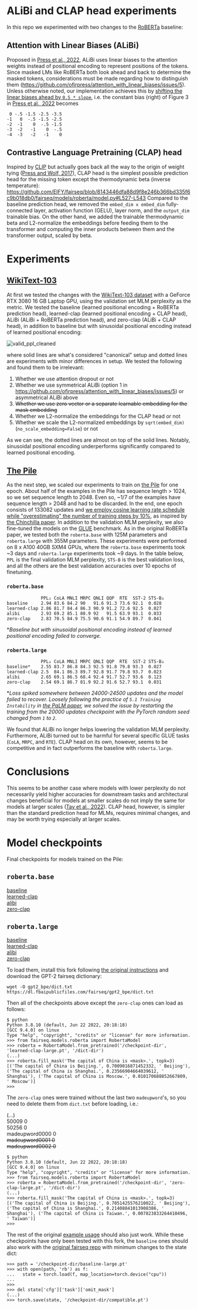 # ALiBi and CLAP head experiments

In this repo we experimented with two changes to the [RoBERTa](https://arxiv.org/abs/1907.11692) baseline:

## Attention with Linear Biases (ALiBi)
Proposed in [Press et al., 2022](https://arxiv.org/abs/2108.12409), ALiBi uses linear biases to the attention weights instead of positional encoding to represent positions of the tokens. Since masked LMs like RoBERTa both look ahead and back to determine the masked tokens, considerations must be made regarding how to distinguish them (https://github.com/ofirpress/attention_with_linear_biases/issues/5). Unless otherwise noted, our implementation achieves this by [shifting the linear biases ahead by `0.5 * slope`](https://github.com/ofirpress/attention_with_linear_biases/issues/5#issuecomment-1213410982), i.e. the constant bias (right) of Figure 3 in [Press et al., 2022](https://arxiv.org/abs/2108.12409) becomes
```
 0 -.5 -1.5 -2.5 -3.5
-1   0  -.5 -1.5 -2.5
-2  -1    0  -.5 -1.5
-3  -2   -1    0  -.5
-4  -3   -2   -1    0
```

## Contrastive Language Pretraining (CLAP) head
Inspired by [CLIP](https://github.com/openai/CLIP) but actually goes back all the way to the origin of weight tying ([Press and Wolf, 2017](https://arxiv.org/abs/1608.05859)), CLAP head is the simplest possible prediction head for the missing token except the thermodynamic beta (inverse temperature):
https://github.com/EIFY/fairseq/blob/8143446dfa88d9f8e246b366bd335f6c9b018db0/fairseq/models/roberta/model.py#L527-L543
Compared to the baseline prediction head, we removed the `embed_dim x embed_dim` fully-connected layer, activation function (GELU), layer norm, and the `output_dim` trainable bias. On the other hand, we added the trainable thermodynamic beta and L2-normalize the embeddings before feeding them to the transformer and computing the inner products between them and the transformer output, scaled by beta.

# Experiments

## [WikiText-103](https://www.salesforce.com/products/einstein/ai-research/the-wikitext-dependency-language-modeling-dataset/)
At first we tested the changes with the [WikiText-103 dataset](https://www.salesforce.com/products/einstein/ai-research/the-wikitext-dependency-language-modeling-dataset/) with a GeForce RTX 3080 16 GB Laptop GPU, using the validation set MLM perplexity as the metric. We tested the baseline (learned positional encoding + RoBERTa prediction head), learned-clap (learned positional encoding + CLAP head), ALiBi (ALiBi + RoBERTa prediction head), and zero-clap (ALiBi + CLAP head), in addition to baseline but with sinusoidal positional encoding instead of learned positional encoding:

![valid_ppl_cleaned](https://user-images.githubusercontent.com/2584418/194981924-eaec75de-f35f-463d-921b-fdd779bc068f.png)

where solid lines are what's considered "canonical" setup and dotted lines are experiments with minor differences in setup. We tested the following and found them to be irrelevant:

1. Whether we use attention dropout or not
2. Whether we use symmetrical ALiBi (option 1 in https://github.com/ofirpress/attention_with_linear_biases/issues/5) or asymmetrical ALiBi above
3. ~~Whether we use zero vector or a separate learnable embedding for the mask embedding~~
4. Whether we L2-normalize the embeddings for the CLAP head or not
5. Whether we scale the L2-normalized embeddings by `sqrt(embed_dim)` (`no_scale_embedding=False`) or not

As we can see, the dotted lines are almost on top of the solid lines. Notably, sinusoidal positional encoding underperforms significantly compared to learned positional encoding.

## [The Pile](https://arxiv.org/abs/2101.00027)
As the next step, we scaled our experiments to train on [the Pile](https://arxiv.org/abs/2101.00027) for one epoch. About half of the examples in the Pile has sequence length > 1024, so we set sequence length to 2048. Even so, ~1/7 of the examples have sequence length > 2048 and had to be discarded. In the end, one epoch consists of 133082 updates and [we employ cosine learning rate schedule while "overestimating" the number of training steps by 10%](https://github.com/EIFY/fairseq/blob/33fb2c306851f104cc567b7fe865b1e3fd1e6fe7/examples/roberta/config/pretraining/baseline_pile.yaml#L31-L36), as inspired by [the Chinchilla paper](https://arxiv.org/abs/2203.15556). In addition to the validation MLM perplexity, we also fine-tuned the models on the [GLUE](https://gluebenchmark.com/) benchmark. As in the original RoBERTa paper, we tested both the `roberta.base` with 125M parameters and `roberta.large` with 355M parameters. These experiments were performed on 8 x A100 40GB SXM4 GPUs, where the `roberta.base` experiments took ~3 days and `roberta.large` experiments took ~9 days. In the table below, `PPL` is the final validation MLM perplexity, `STS-B` is the best validation loss, and all the others are the best validation accuracies over 10 epochs of finetuning.

### `roberta.base`
```
             PPL↓ CoLA MNLI MRPC QNLI QQP  RTE  SST-2 STS-B↓
baseline     2.94 83.6 84.2 90   91.6 91.3 73.6 92.1  0.028
learned-clap 2.86 81.7 84.4 86.3 90.9 91.2 72.6 92.5  0.027
alibi        2.93 69.2 85.1 80.9 92   91.5 63.9 93.1  0.033
zero-clap    2.83 70.5 84.9 75.5 90.6 91.1 54.9 89.7  0.041
```
\**Baseline but with sinusoidal positional encoding instead of learned positional encoding failed to converge.*

### `roberta.large`
```
             PPL↓ CoLA MNLI MRPC QNLI QQP  RTE  SST-2 STS-B↓
baseline*    2.55 83.7 86.8 84.3 92.5 91.8 79.8 93.3  0.027
learned-clap 2.5  84.1 86.3 89.7 92.8 91.7 79.8 93.7  0.023
alibi        2.65 69.1 86.5 68.4 92.4 91.7 52.7 93.6  0.123
zero-clap    2.54 69.1 86.7 81.9 92.2 91.6 52.7 93.1  0.031
```
\**Loss spiked somewhere between 24000-24500 updates and the model failed to recover. Loosely following the practice of `5.1 Training Instability` in [the PaLM paper](https://arxiv.org/abs/2204.02311), we solved the issue by restarting the training from the 20000 updates checkpoint with the PyTorch random seed changed from `1` to `2`.*

We found that ALiBi no longer helps lowering the validation MLM perplexity. Furthermore, ALiBi turned out to be harmful for several specific GLUE tasks (`CoLA`, `MRPC`, and `RTE`). CLAP head on its own, however, seems to be competitive and in fact outperforms the baseline with `roberta.large`.

# Conclusions
This seems to be another case where models with lower perplexity do not necessarily yield higher accuracies for downstream tasks and architectural changes beneficial for models at smaller scales do not imply the same for models at larger scales ([Tay et al., 2022](https://arxiv.org/abs/2207.10551)). CLAP head, however, is simpler than the standard prediction head for MLMs, requires minimal changes, and may be worth trying especially at larger scales. 

# Model checkpoints
Final checkpoints for models trained on the Pile: 

## `roberta.base`

[baseline](https://drive.google.com/file/d/1r9VwJCU3AeuivNULRuY3Taq_3AEBg-v5/view?usp=share_link)  
[learned-clap](https://drive.google.com/file/d/1KmO3FEaawz0tHW-s581NmrkL-OZklLYk/view?usp=share_link)  
[alibi](https://drive.google.com/file/d/1s4Tcjnbawq1W6LBcknysj6NdpMfJdek6/view?usp=share_link)  
[zero-clap](https://drive.google.com/file/d/1PwE_MASg4FinuKq6DX29A8c2lPP2B6nb/view?usp=share_link)

## `roberta.large`

[baseline](https://drive.google.com/file/d/1XSStju8S9y1BCHpXqZ_fZcueH3A0yW2c/view?usp=share_link)  
[learned-clap](https://drive.google.com/file/d/1UyFxC3XoQ5eAhhXaAUQznLbBLa0J_45U/view?usp=share_link)  
[alibi](https://drive.google.com/file/d/1D22xJxJTI4gPAD4gHfKaN1ytjQTy2u_y/view?usp=share_link)  
[zero-clap](https://drive.google.com/file/d/1ktiRIVqz46DbV261_WxA9RELR971_2iu/view?usp=share_link)

To load them, install this fork following [the original instructions](https://github.com/facebookresearch/fairseq/blob/b8ac3fa6cc95f9dc97085232d4faf125e5bcd2e7/README.md#requirements-and-installation) and download the GPT-2 fairseq dictionary:
```
wget -O gpt2_bpe/dict.txt https://dl.fbaipublicfiles.com/fairseq/gpt2_bpe/dict.txt
```
Then all of the checkpoints above except the `zero-clap` ones can load as follows:
```
$ python
Python 3.8.10 (default, Jun 22 2022, 20:18:18) 
[GCC 9.4.0] on linux
Type "help", "copyright", "credits" or "license" for more information.
>>> from fairseq.models.roberta import RobertaModel
>>> roberta = RobertaModel.from_pretrained('/checkpoint-dir', 'learned-clap-large.pt', '/dict-dir')
(...)
>>> roberta.fill_mask('The capital of China is <mask>.', topk=3)
[('The capital of China is Beijing.', 0.7009016871452332, ' Beijing'), ('The capital of China is Shanghai.', 0.23566904664039612, ' Shanghai'), ('The capital of China is Moscow.', 0.010170688852667809, ' Moscow')]
>>>
```
The `zero-clap` ones were trained without the last two `madeupword`'s, so you need to delete them from `dict.txt` before loading, i.e.:

(...)  
50009 0  
50256 0  
madeupword0000 0  
~~madeupword0001 0~~  
~~madeupword0002 0~~

```
$ python
Python 3.8.10 (default, Jun 22 2022, 20:18:18) 
[GCC 9.4.0] on linux
Type "help", "copyright", "credits" or "license" for more information.
>>> from fairseq.models.roberta import RobertaModel
>>> roberta = RobertaModel.from_pretrained('/checkpoint-dir', 'zero-clap-large.pt', '/dict-dir')
(...)
>>> roberta.fill_mask('The capital of China is <mask>.', topk=3)
[('The capital of China is Beijing.', 0.7051425576210022, ' Beijing'), ('The capital of China is Shanghai.', 0.21408841013908386, ' Shanghai'), ('The capital of China is Taiwan.', 0.007823833264410496, ' Taiwan')]
>>> 
```

The rest of the original [example usage](https://github.com/facebookresearch/fairseq/blob/b8ac3fa6cc95f9dc97085232d4faf125e5bcd2e7/examples/roberta/README.md#example-usage) should also just work. While these checkpoints have only been tested with this fork, the `baseline` ones should also work with the [original fairseq repo](https://github.com/facebookresearch/fairseq) with minimum changes to the state dict:

```
>>> path = '/checkpoint-dir/baseline-large.pt'
>>> with open(path, 'rb') as f:
...   state = torch.load(f, map_location=torch.device("cpu"))
... 
>>> 
>>> del state['cfg']['task']['omit_mask']
(...)
>>> torch.save(state, '/checkpoint-dir/compatible.pt')
```
